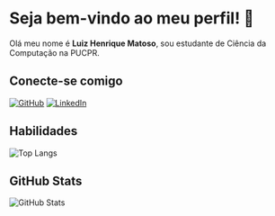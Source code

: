 # Seja bem-vindo ao meu perfil! 👋

Olá meu nome é **Luiz Henrique Matoso**, sou estudante de Ciência da Computação na PUCPR.

## Conecte-se comigo

[![GitHub](https://img.shields.io/badge/GitHub-FBEAEB?style=for-the-badge&logo=github&logoColor=2F3C7E)](https://github.com/luiz-matoso)
[![LinkedIn](https://img.shields.io/badge/LinkedIn-FBEAEB?style=for-the-badge&logo=linkedin&logoColor=2F3C7E)](https://www.linkedin.com/in/luiz-henrique-matoso/)

## Habilidades

![Top Langs](https://github-readme-stats-git-masterrstaa-rickstaa.vercel.app/api/top-langs/?username=luiz-matoso&layout=compact&bg_color=FBEAEB&title_color=2F3C7E&text_color=2F3C7E)

## GitHub Stats

![GitHub Stats](https://github-readme-stats.vercel.app/api?username=luiz-matoso&theme=transparent&bg_color=FBEAEB&border_color=FBEAEB&show_icons=true&icon_color=2F3C7E&title_color=2F3C7E&text_color=2F3C7E)

